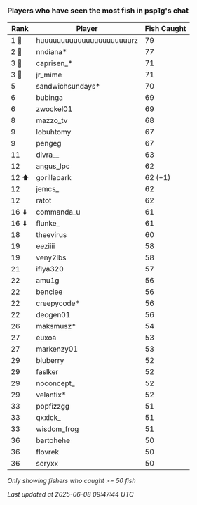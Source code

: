 ### Players who have seen the most fish in psp1g's chat
| Rank | Player | Fish Caught |
|------|--------|-----------|
| 1 🥇  | huuuuuuuuuuuuuuuuuuuuuurz  | 79 |
| 2 🥈  | nndiana*  | 77 |
| 3 🥉  | caprisen_*  | 71 |
| 3 🥉  | jr_mime  | 71 |
| 5  | sandwichsundays*  | 70 |
| 6  | bubinga  | 69 |
| 6  | zwockel01  | 69 |
| 8  | mazzo_tv  | 68 |
| 9  | lobuhtomy  | 67 |
| 9  | pengeg  | 67 |
| 11  | divra__  | 63 |
| 12  | angus_lpc  | 62 |
| 12 ⬆ | gorillapark  | 62 (+1) |
| 12  | jemcs_  | 62 |
| 12  | ratot  | 62 |
| 16 ⬇ | commanda_u  | 61 |
| 16 ⬇ | flunke_  | 61 |
| 18  | theevirus  | 60 |
| 19  | eeziiii  | 58 |
| 19  | veny2lbs  | 58 |
| 21  | iflya320  | 57 |
| 22  | amu1g  | 56 |
| 22  | benciee  | 56 |
| 22  | creepycode*  | 56 |
| 22  | deogen01  | 56 |
| 26  | maksmusz*  | 54 |
| 27  | euxoa  | 53 |
| 27  | markenzy01  | 53 |
| 29  | bluberry  | 52 |
| 29  | faslker  | 52 |
| 29  | noconcept_  | 52 |
| 29  | velantix*  | 52 |
| 33  | popfizzgg  | 51 |
| 33  | qxxick_  | 51 |
| 33  | wisdom_frog  | 51 |
| 36  | bartohehe  | 50 |
| 36  | flovrek  | 50 |
| 36  | seryxx  | 50 |

_Only showing fishers who caught >= 50 fish_

_Last updated at 2025-06-08 09:47:44 UTC_
